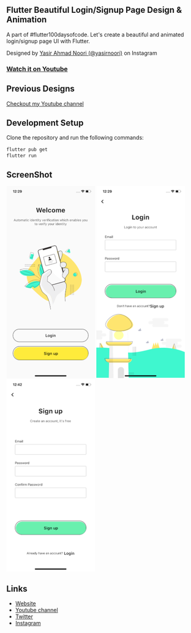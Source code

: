 ## Flutter Beautiful Login/Signup Page Design & Animation

A part of #flutter100daysofcode. Let's create a beautiful and animated login/signup page UI with Flutter.

Designed by [Yasir Ahmad Noori (@yasirnoori)](https://bit.ly/2Lswf9j) on Instagram

### [Watch it on Youtube](https://www.youtube.com/watch?v=Hq7Wj6DshNs)

## Previous Designs
[Checkout my Youtube channel](https://youtube.com/afgprogrammer)


## Development Setup
Clone the repository and run the following commands:
```
flutter pub get
flutter run
```

## ScreenShot

<img src="assets/screenshots/home.png" height="500em"/>&nbsp;<img src="assets/screenshots/login.png" height="500em" />
&nbsp;<img src="assets/screenshots/signup.png" height="500em" />

## Links

* [Website](https://afgprogrammer.com)
* [Youtube channel](https://youtube.com/afgprogrammer)
* [Twitter](https://twitter.com/afgprogrammer)
* [Instagram](https://instagram.com/afgprogrammer)
